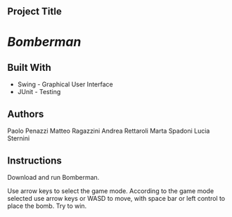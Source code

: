 ## Project Title

# *Bomberman*

## Built With

* Swing - Graphical User Interface
* JUnit - Testing

## Authors

Paolo Penazzi
Matteo Ragazzini
Andrea Rettaroli
Marta Spadoni
Lucia Sternini


## Instructions

Download and run Bomberman. 

Use arrow keys to select the game mode.
According to the game mode selected use arrow keys or WASD to move, with space bar or left control to place the bomb.
Try to win.
